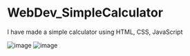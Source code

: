 # WebDev_SimpleCalculator
I have made a simple calculator using HTML, CSS, JavaScript

![image](https://github.com/RadhikaFadnavis/WebDev_SimpleCalculator/assets/98960595/660f809b-74aa-4850-85f7-8aa9825db8ab)
![image](https://github.com/RadhikaFadnavis/WebDev_SimpleCalculator/assets/98960595/504b8362-2f1a-48ae-b552-dc9344c31b94)


